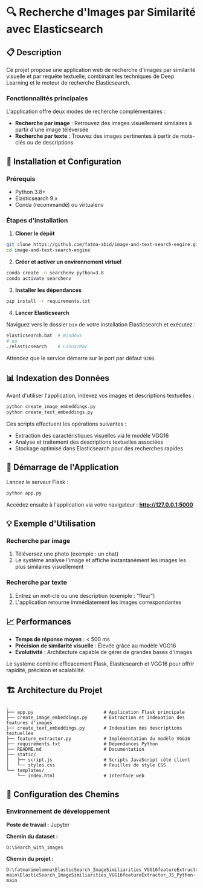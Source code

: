 # 🔍 Recherche d'Images par Similarité avec Elasticsearch

## 📋 Description

Ce projet propose une application web de recherche d'images par similarité visuelle et par requête textuelle, combinant les techniques de Deep Learning et le moteur de recherche Elasticsearch.

### Fonctionnalités principales

L'application offre deux modes de recherche complémentaires :

* **Recherche par image** : Retrouvez des images visuellement similaires à partir d'une image téléversée
* **Recherche par texte** : Trouvez des images pertinentes à partir de mots-clés ou de descriptions

## 🚀 Installation et Configuration

### Prérequis

- Python 3.8+
- Elasticsearch 9.x
- Conda (recommandé) ou virtualenv

### Étapes d'installation

1. **Cloner le dépôt**
```bash
git clone https://github.com/fatma-abid/image-and-text-search-engine.git
cd image-and-text-search-engine
```

2. **Créer et activer un environnement virtuel**
```bash
conda create -n searchenv python=3.8
conda activate searchenv
```

3. **Installer les dépendances**
```bash
pip install -r requirements.txt
```

4. **Lancer Elasticsearch**

Naviguez vers le dossier `bin` de votre installation Elasticsearch et exécutez :
```bash
elasticsearch.bat  # Windows
# ou
./elasticsearch    # Linux/Mac
```

Attendez que le service démarre sur le port par défaut `9200`.

## 📊 Indexation des Données

Avant d'utiliser l'application, indexez vos images et descriptions textuelles :
```bash
python create_image_embeddings.py
python create_text_embeddings.py
```

Ces scripts effectuent les opérations suivantes :
- Extraction des caractéristiques visuelles via le modèle VGG16
- Analyse et traitement des descriptions textuelles associées
- Stockage optimisé dans Elasticsearch pour des recherches rapides

## 🎯 Démarrage de l'Application

Lancez le serveur Flask :
```bash
python app.py
```

Accédez ensuite à l'application via votre navigateur : **http://127.0.0.1:5000**

## 💡 Exemple d'Utilisation

### Recherche par image
1. Téléversez une photo (exemple : un chat)
2. Le système analyse l'image et affiche instantanément les images les plus similaires visuellement

### Recherche par texte
1. Entrez un mot-clé ou une description (exemple : "fleur")
2. L'application retourne immédiatement les images correspondantes

## 📈 Performances

- **Temps de réponse moyen** : < 500 ms
- **Précision de similarité visuelle** : Élevée grâce au modèle VGG16
- **Évolutivité** : Architecture capable de gérer de grandes bases d'images

Le système combine efficacement Flask, Elasticsearch et VGG16 pour offrir rapidité, précision et scalabilité.

## 🏗️ Architecture du Projet
```
.
├── app.py                          # Application Flask principale
├── create_image_embeddings.py      # Extraction et indexation des features d'images
├── create_text_embeddings.py       # Indexation des descriptions textuelles
├── feature_extractor.py            # Implémentation du modèle VGG16
├── requirements.txt                # Dépendances Python
├── README.md                       # Documentation
├── static/
│   ├── script.js                   # Scripts JavaScript côté client
│   └── styles.css                  # Feuilles de style CSS
└── templates/
    └── index.html                  # Interface web
```
## 📂 Configuration des Chemins

### Environnement de développement

**Poste de travail :** Jupyter

**Chemin du dataset :**
```
D:\Search_with_images
```

**Chemin du projet :**
```
D:\fatmarimelemna\ElasticSearch_ImageSimiliarities_VGG16featureExtractor_JS_Python-main\ElasticSearch_ImageSimiliarities_VGG16featureExtractor_JS_Python-main
```

